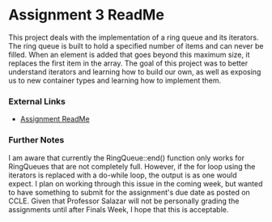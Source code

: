 # Assignment 3 ReadMe

This project deals with the implementation of a ring queue and its iterators. The ring queue is built to hold a specified number of 
items and can never be filled. When an element is added that goes beyond this maximum size, it replaces the first item in the array.
The goal of this project was to better understand iterators and learning how to build our own, as well as exposing us to new container
types and learning how to implement them.

### External Links
- [Assignment ReadMe](https://www.pic.ucla.edu/~rsalazar/pic10c/assignments/hw3/)

### Further Notes
I am aware that currently the RingQueue::end() function only works for RingQueues that are not completely full. However, if the for loop
using the iterators is replaced with a do-while loop, the output is as one would expect. I plan on working through this issue in the 
coming week, but wanted to have something to submit for the assignment's due date as posted on CCLE. Given that Professor Salazar will 
not be personally grading the assignments until after Finals Week, I hope that this is acceptable.
